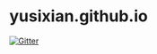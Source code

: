 # yusixian.github.io

[![Gitter](https://badges.gitter.im/cosine_yu_blog/community.svg)](https://gitter.im/cosine_yu_blog/community?utm_source=badge&utm_medium=badge&utm_campaign=pr-badge&utm_content=badge)